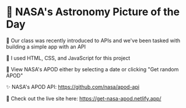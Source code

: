 # 💫 NASA's Astronomy Picture of the Day

🎯 Our class was recently introduced to APIs and we've been tasked with building a simple app with an API

🤖 I used HTML, CSS, and JavaScript for this project

🧩 View NASA's APOD either by selecting a date or clicking "Get random APOD"

✨ NASA's APOD API: https://github.com/nasa/apod-api

🌙 Check out the live site here: https://get-nasa-apod.netlify.app/
